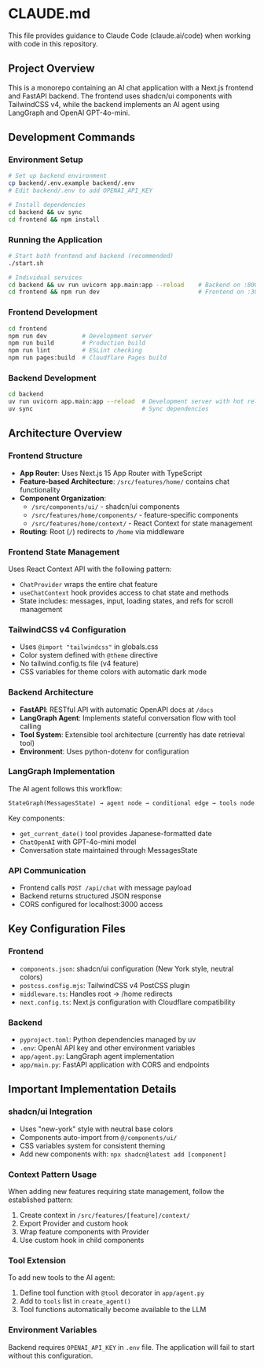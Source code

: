 # CLAUDE.md

This file provides guidance to Claude Code (claude.ai/code) when working with code in this repository.

## Project Overview

This is a monorepo containing an AI chat application with a Next.js frontend and FastAPI backend. The frontend uses shadcn/ui components with TailwindCSS v4, while the backend implements an AI agent using LangGraph and OpenAI GPT-4o-mini.

## Development Commands

### Environment Setup
```bash
# Set up backend environment
cp backend/.env.example backend/.env
# Edit backend/.env to add OPENAI_API_KEY

# Install dependencies
cd backend && uv sync
cd frontend && npm install
```

### Running the Application
```bash
# Start both frontend and backend (recommended)
./start.sh

# Individual services
cd backend && uv run uvicorn app.main:app --reload    # Backend on :8000
cd frontend && npm run dev                            # Frontend on :3000
```

### Frontend Development
```bash
cd frontend
npm run dev          # Development server
npm run build        # Production build
npm run lint         # ESLint checking
npm run pages:build  # Cloudflare Pages build
```

### Backend Development
```bash
cd backend
uv run uvicorn app.main:app --reload  # Development server with hot reload
uv sync                               # Sync dependencies
```

## Architecture Overview

### Frontend Structure
- **App Router**: Uses Next.js 15 App Router with TypeScript
- **Feature-based Architecture**: `/src/features/home/` contains chat functionality
- **Component Organization**: 
  - `/src/components/ui/` - shadcn/ui components
  - `/src/features/home/components/` - feature-specific components
  - `/src/features/home/context/` - React Context for state management
- **Routing**: Root (`/`) redirects to `/home` via middleware

### Frontend State Management
Uses React Context API with the following pattern:
- `ChatProvider` wraps the entire chat feature
- `useChatContext` hook provides access to chat state and methods
- State includes: messages, input, loading states, and refs for scroll management

### TailwindCSS v4 Configuration
- Uses `@import "tailwindcss"` in globals.css
- Color system defined with `@theme` directive
- No tailwind.config.ts file (v4 feature)
- CSS variables for theme colors with automatic dark mode

### Backend Architecture
- **FastAPI**: RESTful API with automatic OpenAPI docs at `/docs`
- **LangGraph Agent**: Implements stateful conversation flow with tool calling
- **Tool System**: Extensible tool architecture (currently has date retrieval tool)
- **Environment**: Uses python-dotenv for configuration

### LangGraph Implementation
The AI agent follows this workflow:
```python
StateGraph(MessagesState) → agent node → conditional edge → tools node → back to agent
```
Key components:
- `get_current_date()` tool provides Japanese-formatted date
- `ChatOpenAI` with GPT-4o-mini model
- Conversation state maintained through MessagesState

### API Communication
- Frontend calls `POST /api/chat` with message payload
- Backend returns structured JSON response
- CORS configured for localhost:3000 access

## Key Configuration Files

### Frontend
- `components.json`: shadcn/ui configuration (New York style, neutral colors)
- `postcss.config.mjs`: TailwindCSS v4 PostCSS plugin
- `middleware.ts`: Handles root → /home redirects
- `next.config.ts`: Next.js configuration with Cloudflare compatibility

### Backend
- `pyproject.toml`: Python dependencies managed by uv
- `.env`: OpenAI API key and other environment variables
- `app/agent.py`: LangGraph agent implementation
- `app/main.py`: FastAPI application with CORS and endpoints

## Important Implementation Details

### shadcn/ui Integration
- Uses "new-york" style with neutral base colors
- Components auto-import from `@/components/ui/`
- CSS variables system for consistent theming
- Add new components with: `npx shadcn@latest add [component]`

### Context Pattern Usage
When adding new features requiring state management, follow the established pattern:
1. Create context in `/src/features/[feature]/context/`
2. Export Provider and custom hook
3. Wrap feature components with Provider
4. Use custom hook in child components

### Tool Extension
To add new tools to the AI agent:
1. Define tool function with `@tool` decorator in `app/agent.py`
2. Add to `tools` list in `create_agent()`
3. Tool functions automatically become available to the LLM

### Environment Variables
Backend requires `OPENAI_API_KEY` in `.env` file. The application will fail to start without this configuration.